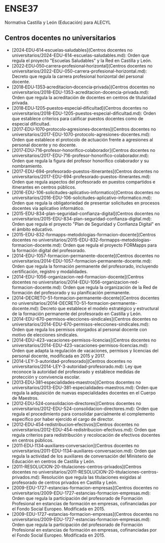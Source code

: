 # ENSE37
Normativa Castilla y León (Educación) para ALECYL
## Centros docentes no universitarios

- [2024‑EDU‑614‑escuelas‑saludables](Centros docentes no universitarios/2024-EDU-614-escuelas-saludables.md): Orden que regula el proyecto "Escuelas Saludables" y la Red en Castilla y León.
- [2022‑EDU‑050‑carrera‑profesional‑horizontal](Centros docentes no universitarios/2022-EDU-050-carrera-profesional-horizontal.md): Decreto que regula la carrera profesional horizontal del personal docente.
- [2018‑EDU‑1353‑acreditacion‑docencia‑privada](Centros docentes no universitarios/2018-EDU-1353-acreditacion-docencia-privada.md): Orden que regula la acreditación de docentes en centros de titularidad privada.
- [2018‑EDU‑1205‑puestos‑especial‑dificultad](Centros docentes no universitarios/2018-EDU-1205-puestos-especial-dificultad.md): Orden que establece criterios para calificar puestos docentes como de especial dificultad.
- [2017‑EDU‑1070‑protocolo‑agresiones‑docentes](Centros docentes no universitarios/2017-EDU-1070-protocolo-agresiones-docentes.md): Orden que establece el protocolo de actuación frente a agresiones al personal docente y no docente.
- [2017‑EDU‑716‑profesor‑honorifico‑colaborador](Centros docentes no universitarios/2017-EDU-716-profesor-honorifico-colaborador.md): Orden que regula la figura del profesor honorífico colaborador y su nombramiento.
- [2017-EDU-694-profesorado-puestos-itinerantes](Centros docentes no universitarios/2017-EDU-694-profesorado-puestos-itinerantes.md): Orden que regula aspectos del profesorado en puestos compartidos e itinerantes en centros públicos.
- [2016-EDU-106-solicitudes-aplicativo-informatico](Centros docentes no universitarios/2016-EDU-106-solicitudes-aplicativo-informatico.md): Orden que regula la obligatoriedad de presentar solicitudes en procesos docentes vía aplicativo informático.
- [2015-EDU-834-plan-seguridad-confianza-digital](Centros docentes no universitarios/2015-EDU-834-plan-seguridad-confianza-digital.md): Orden que regula el proyecto "Plan de Seguridad y Confianza Digital" en el ámbito educativo.
- [2015-EDU-832-formapps-metodologias-formacion-docente](Centros docentes no universitarios/2015-EDU-832-formapps-metodologias-formacion-docente.md): Orden que regula el proyecto FORMapps para la formación digital del profesorado.
- [2014-EDU-1057-formacion-permanente-docente](Centros docentes no universitarios/2014-EDU-1057-formacion-permanente-docente.md): Orden que regula la formación permanente del profesorado, incluyendo certificación, registro y modalidades.
- [2014-EDU-1056-organizacion-red-formacion-docente](Centros docentes no universitarios/2014-EDU-1056-organizacion-red-formacion-docente.md): Orden que regula la organización de la Red de formación del profesorado y su planificación permanente.
- [2014-DECRETO-51-formacion-permanente-docente](Centros docentes no universitarios/2014-DECRETO-51-formacion-permanente-docente.md): Decreto que establece el modelo estratégico y estructural de la formación permanente del profesorado en Castilla y León.
- [2014-EDU-670-permisos-elecciones-sindicales](Centros docentes no universitarios/2014-EDU-670-permisos-elecciones-sindicales.md): Orden que regula los permisos otorgados al personal docente con motivo de elecciones sindicales.
- [2014-EDU-423-vacaciones-permisos-licencias](Centros docentes no universitarios/2014-EDU-423-vacaciones-permisos-licencias.md): Orden que adapta la regulación de vacaciones, permisos y licencias del personal docente, modificada en 2015 y 2017.
- [2014-LEY-3-autoridad-profesorado](Centros docentes no universitarios/2014-LEY-3-autoridad-profesorado.md): Ley que reconoce la autoridad del profesorado y establece medidas de protección y convivencia escolar.
- [2013‑EDU‑381‑especialidades‑maestros](Centros docentes no universitarios/2013-EDU-381-especialidades-maestros.md): Orden que regula la adquisición de nuevas especialidades docentes en el Cuerpo de Maestros.
- [2012‑EDU‑524‑consolidacion‑directores](Centros docentes no universitarios/2012-EDU-524-consolidacion-directores.md): Orden que regula el procedimiento para consolidar parcialmente el complemento específico por haber ejercido el cargo de director.
- [2012‑EDU‑454‑redistribucion‑efectivos](Centros docentes no universitarios/2012-EDU-454-redistribucion-efectivos.md): Orden que regula criterios para redistribución y recolocación de efectivos docentes en centros públicos.
- [2011‑EDU‑1134‑auxiliares‑conversacion](Centros docentes no universitarios/2011-EDU-1134-auxiliares-conversacion.md): Orden que regula la actividad de los auxiliares de conversación del Ministerio de Educación en centros de Castilla y León.
- [2011-RESOLUCION-20-titulaciones-centros-privados](Centros docentes no universitarios/2011-RESOLUCION-20-titulaciones-centros-privados.md): Resolución que regula las titulaciones exigidas al profesorado de centros privados en Castilla y León.
- [2009-EDU-1727-estancias-formacion-empresas](Centros docentes no universitarios/2009-EDU-1727-estancias-formacion-empresas.md): Orden que regula la participación del profesorado de Formación Profesional en estancias de formación en empresas, cofinanciadas por el Fondo Social Europeo. Modificada en 2015.
- [2009-EDU-1727-estancias-formacion-empresas](Centros docentes no universitarios/2009-EDU-1727-estancias-formacion-empresas.md): Orden que regula la participación del profesorado de Formación Profesional en estancias de formación en empresas, cofinanciadas por el Fondo Social Europeo. Modificada en 2015.



